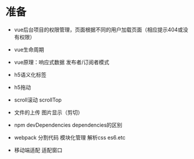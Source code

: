 # 准备
* vue后台项目的权限管理，页面根据不同的用户加载页面（相应提示404或没有权限）
* vue生命周期
* vue原理：响应式数据 发布者/订阅者模式 


* h5语义化标签
* h5拖动
* scroll滚动 scrollTop



* 文件的上传 图片显示（剪切）

* npm devDependencies dependencies的区别
* webpack 分割代码 模块化管理 解析css es6.etc

* 移动端适配 适配窗口